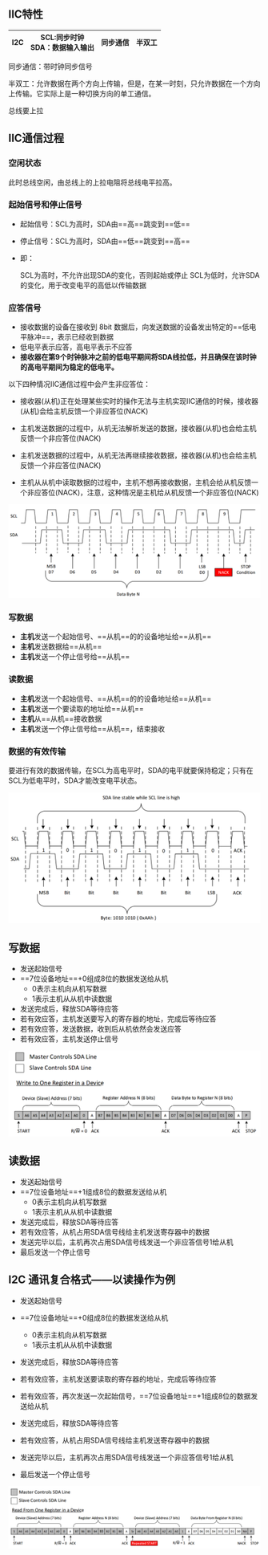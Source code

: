 ## IIC特性

| I2C  | SCL:同步时钟<br/>SDA：数据输入输出 | 同步通信 | 半双工 |
| :--: | :--------------------------------: | :------: | :----: |

同步通信：带时钟同步信号

半双工：允许数据在两个方向上传输，但是，在某一时刻，只允许数据在一个方向上传输。它实际上是一种切换方向的单工通信。

总线要上拉

##  IIC通信过程

###  空闲状态

此时总线空闲，由总线上的上拉电阻将总线电平拉高。

###  起始信号和停止信号

- 起始信号：SCL为高时，SDA由==高==跳变到==低==

- 停止信号：SCL为高时，SDA由==低==跳变到==高==

- 即：

  SCL为高时，不允许出现SDA的变化，否则起始或停止
  SCL为低时，允许SDA的变化，用于改变电平的高低以传输数据

###  应答信号

- 接收数据的设备在接收到 8bit 数据后，向发送数据的设备发出特定的==低电平脉冲==，表示已经收到数据
- 低电平表示应答，高电平表示不应答
- **接收器在第9个时钟脉冲之前的低电平期间将SDA线拉低，并且确保在该时钟的高电平期间为稳定的低电平。**

以下四种情况IIC通信过程中会产生非应答位：

- 接收器(从机)正在处理某些实时的操作无法与主机实现IIC通信的时候，接收器(从机)会给主机反馈一个非应答位(NACK)

- 主机发送数据的过程中，从机无法解析发送的数据，接收器(从机)也会给主机反馈一个非应答位(NACK)

- 主机发送数据的过程中，从机无法再继续接收数据，接收器(从机)也会给主机反馈一个非应答位(NACK)

- 主机从从机中读取数据的过程中，主机不想再接收数据，主机会给从机反馈一个非应答位(NACK)，注意，这种情况是主机给从机反馈一个非应答位(NACK)

![](assets/1426240-20180916153313407-1143203726.png)

### 写数据

- **主机**发送一个起始信号、==从机==的的设备地址给==从机==
- **主机**发送数据给==从机==
- **主机**发送一个停止信号给==从机==

### 读数据

- **主机**发送一个起始信号、==从机==的的设备地址给==从机==
- **主机**发送一个要读取的地址给==从机==
- **主机**从==从机==接收数据
- **主机**发送一个停止信号给==从机==，结束接收



### 数据的有效传输

要进行有效的数据传输，在SCL为高电平时，SDA的电平就要保持稳定；只有在SCL为低电平时，SDA才能改变电平状态。

![](assets/1426240-20180916153212730-1245495193.png)

## 写数据

- 发送起始信号
- ==7位设备地址==+0组成8位的数据发送给从机
  - 0表示主机向从机写数据
  - 1表示主机从从机中读数据
- 发送完成后，释放SDA等待应答
- 若有效应答，主机发送要写入的寄存器的地址，完成后等待应答
- 若有效应答，发送数据，收到后从机依然会发送应答
- 若有效应答，主机发送停止信号

![](assets/1426240-20180916153357946-538149405.png)

## 读数据

- 发送起始信号
- ==7位设备地址==+1组成8位的数据发送给从机
  - 0表示主机向从机写数据
  - 1表示主机从从机中读数据
- 发送完成后，释放SDA等待应答
- 若有效应答，从机占用SDA信号线给主机发送寄存器中的数据
- 发送完毕以后，主机再次占用SDA信号线发送一个非应答信号1给从机
- 最后发送一个停止信号

## I2C 通讯复合格式——以读操作为例

- 发送起始信号
- ==7位设备地址==+0组成8位的数据发送给从机
  - 0表示主机向从机写数据
  - 1表示主机从从机中读数据
- 发送完成后，释放SDA等待应答
- 若有效应答，主机发送要读取的寄存器的地址，完成后等待应答



- 若有效应答，再次发送一次起始信号，==7位设备地址==+1组成8位的数据发送给从机
- 发送完成后，释放SDA等待应答
- 若有效应答，从机占用SDA信号线给主机发送寄存器中的数据
- 发送完毕以后，主机再次占用SDA信号线发送一个非应答信号1给从机
- 最后发送一个停止信号

![](assets/1426240-20180916153457230-1442447992.png)
